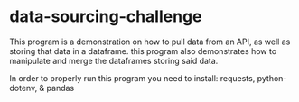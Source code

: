 # data-sourcing-challenge

This program is a demonstration on how to pull data from an API, as well as storing that data in a dataframe. this program also demonstrates how to manipulate and merge the dataframes storing said data.

In order to properly run this program you need to install: requests, python-dotenv, & pandas
